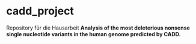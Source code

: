 # cadd_project

Repository für die Hausarbeit **Analysis of the most deleterious nonsense single nucleotide variants in the human genome predicted by CADD.**
